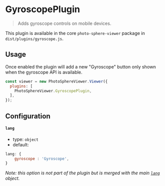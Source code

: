 # GyroscopePlugin

<ApiButton page="PSV.plugins.GyroscopePlugin.html"/>

> Adds gyroscope controls on mobile devices.

This plugin is available in the core `photo-sphere-viewer` package in `dist/plugins/gyroscope.js`.


## Usage

Once enabled the plugin will add a new "Gyroscope" button only shown when the gyroscope API is available.

```js
const viewer = new PhotoSphereViewer.Viewer({
  plugins: [
    PhotoSphereViewer.GyroscopePlugin,
  ],
});
```


## Configuration

#### `lang`
- type: `object`
- default:
```js
lang: {
    gyroscope : 'Gyroscope',
}
```

_Note: this option is not part of the plugin but is merged with the main [`lang`](../guide/config.md#lang) object._
